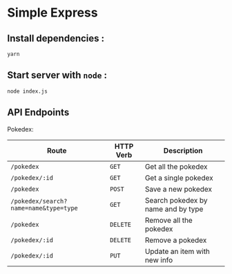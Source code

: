 # Simple Express

## Install dependencies :

```
yarn
```

## Start server with `node` :

```
node index.js
```

## API Endpoints

Pokedex:

| Route                                 | HTTP Verb | Description                        |
| ------------------------------------- | --------- | ---------------------------------- |
| `/pokedex`                            | `GET`     | Get all the pokedex                |
| `/pokedex/:id`                        | `GET`     | Get a single pokedex               |
| `/pokedex`                            | `POST`    | Save a new pokedex                 |
| `/pokedex/search?name=name&type=type` | `GET`     | Search pokedex by name and by type |
| `/pokedex`                            | `DELETE`  | Remove all the pokedex             |
| `/pokedex/:id`                        | `DELETE`  | Remove a pokedex                   |
| `/pokedex/:id`                        | `PUT`     | Update an item with new info       |
